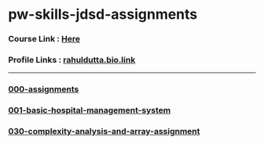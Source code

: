 # pw-skills-jdsd-assignments
### Course Link : [Here](https://pwskills.com/course/Java-with-DSA-and-system-design)

### Profile Links : [rahuldutta.bio.link](https://rahuldutta.bio.link)

---

### [000-assignments](./000-assignments/)

### [001-basic-hospital-management-system](./001-basic-hospital-management-system/)

### [030-complexity-analysis-and-array-assignment](./030-complexity-analysis-and-array-assignment/)
